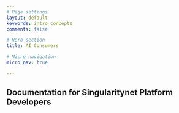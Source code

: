 ```yaml
---
# Page settings
layout: default
keywords: intro concepts
comments: false

# Hero section
title: AI Consumers

# Micro navigation
micro_nav: true

---
```


## Documentation for Singularitynet Platform Developers



